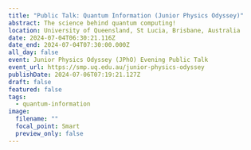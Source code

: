 ```yaml
---
title: "Public Talk: Quantum Information (Junior Physics Odyssey)"
abstract: The science behind quantum computing!
location: University of Queensland, St Lucia, Brisbane, Australia
date: 2024-07-04T06:30:21.116Z
date_end: 2024-07-04T07:30:00.000Z
all_day: false
event: Junior Physics Odyssey (JPhO) Evening Public Talk
event_url: https://smp.uq.edu.au/junior-physics-odyssey
publishDate: 2024-07-06T07:19:21.127Z
draft: false
featured: false
tags:
  - quantum-information
image:
  filename: ""
  focal_point: Smart
  preview_only: false
---
```

